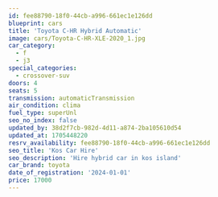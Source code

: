 ```yaml
---
id: fee88790-18f0-44cb-a996-661ec1e126dd
blueprint: cars
title: 'Toyota C-HR Hybrid Automatic'
image: cars/Toyota-C-HR-XLE-2020_1.jpg
car_category:
  - f
  - j3
special_categories:
  - crossover-suv
doors: 4
seats: 5
transmission: automaticTransmission
air_condition: clima
fuel_type: superUnl
seo_no_index: false
updated_by: 38d2f7cb-982d-4d11-a874-2ba105610d54
updated_at: 1705448220
resrv_availability: fee88790-18f0-44cb-a996-661ec1e126dd
seo_title: 'Kos Car Hire'
seo_description: 'Hire hybrid car in kos island'
car_brand: toyota
date_of_registration: '2024-01-01'
price: 17000
---
```


